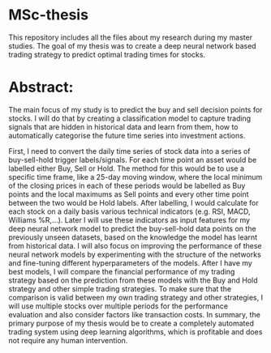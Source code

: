 # MSc-thesis

This repository includes all the files about my research during my master studies. The goal of my thesis was to create a deep neural network based trading strategy to predict optimal trading times for stocks.

# Abstract:
The main focus of my study is to predict the buy and sell decision points for stocks. I will do that by creating a classification model to capture trading signals that are hidden in historical data and learn from them, how to automatically categorise the future time series into investment actions.

First, I need to convert the daily time series of stock data into a series of buy-sell-hold trigger labels/signals. For each time point an asset would be labelled either Buy, Sell or Hold. The method for this would be to use a specific time frame, like a 25-day moving window, where the local minimum of the closing prices in each of these periods would be labelled as Buy points and the local maximums as Sell points and every other time point between the two would be Hold labels.
After labelling, I would calculate for each stock on a daily basis various technical indicators (e.g. RSI, MACD, Williams \%R,...). Later I will use these indicators as input features for my deep neural network model to predict the buy-sell-hold data points on the previously unseen datasets, based on the knowledge the model has learnt from historical data.
I will also focus on improving the performance of these neural network models by experimenting with the structure of the networks and fine-tuning different hyperparameters of the models. 
After I have my best models, I will compare the financial performance of my trading strategy based on the prediction from these models with the Buy and Hold strategy and other simple trading strategies. To make sure that the comparison is valid between my own trading strategy and other strategies, I will use multiple stocks over multiple periods for the performance evaluation and also consider factors like transaction costs.
In summary, the primary purpose of my thesis would be to create a completely automated trading system using deep learning algorithms, which is profitable and does not require any human intervention.
